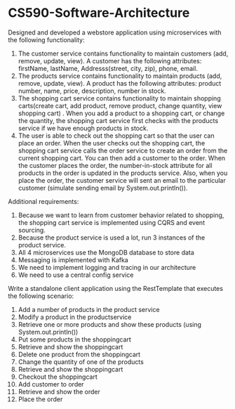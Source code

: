 # CS590-Software-Architecture

Designed and developed a webstore application using microservices with the following functionality: 
1. The customer service contains functionality to maintain customers (add, remove, update, 
view). A customer has the following attributes: firstName, lastName, Addresss(street, city, 
zip), phone, email. 
2. The products service contains functionality to maintain products (add, remove, update, 
view). A product has the following attributes: product number, name, price, description, 
number in stock. 
3. The shopping cart service contains functionality to maintain shopping carts(create cart, add 
product, remove product, change quantity, view shopping cart) . When you add a product to 
a shopping cart, or change the quantity, the shopping cart service first checks with the 
products service if we have enough products in stock. 
4. The user is able to check out the shopping cart so that the user can place an order. When the 
user checks out the shopping cart, the shopping cart service calls the order service to create 
an order from the current shopping cart. You can then add a customer to the order. When 
the customer places the order, the number-in-stock attribute for all products in the order is 
updated in the products service. Also, when you place the order, the customer service will 
sent an email to the particular customer (simulate sending email by System.out.println()).

Additional requirements: 
1. Because we want to learn from customer behavior related to shopping, the shopping cart 
service is implemented using CQRS and event sourcing. 
2. Because the product service is used a lot, run 3 instances of the product service. 
3. All 4 microservices use the MongoDB database to store data 
4. Messaging is implemented with Kafka 
5. We need to implement logging and tracing in our architecture 
6. We need to use a central config service

Write a standalone client application using the RestTemplate that executes the following 
scenario: 
1. Add a number of products in the product service 
2. Modify a product in the productservice 
3. Retrieve one or more products and show these products (using System.out.println()) 
4. Put some products in the shoppingcart 
5. Retrieve and show the shoppingcart 
6. Delete one product from the shoppingcart 
7. Change the quantity of one of the products 
8. Retrieve and show the shoppingcart 
9. Checkout the shoppingcart 
10. Add customer to order 
11. Retrieve and show the order 
12. Place the order 
